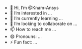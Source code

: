 - 👋 Hi, I’m @Knam-Ansys
- 👀 I’m interested in ...
- 🌱 I’m currently learning ...
- 💞️ I’m looking to collaborate on ...
- 📫 How to reach me ...
- 😄 Pronouns: ...
- ⚡ Fun fact: ...

<!---
Knam-Ansys/Knam-Ansys is a ✨ special ✨ repository because its `README.md` (this file) appears on your GitHub profile.
You can click the Preview link to take a look at your changes.
--->
